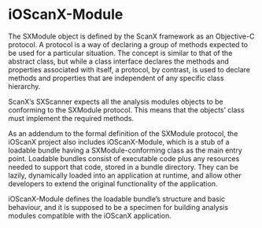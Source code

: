 iOScanX-Module
============

The SXModule object is defined by the ScanX framework as an Objective-C protocol. A protocol is a way of declaring a group of methods expected to be used for a particular situation. The concept is similar to that of the abstract class, but while a class interface declares the methods and properties associated with itself, a protocol, by contrast, is used to declare methods and properties that are independent of any specific class hierarchy.

ScanX’s SXScanner expects all the analysis modules objects to be conforming to the SXModule protocol. This means that the objects’ class must implement the required methods.

As an addendum to the formal definition of the SXModule protocol, the iOScanX project also includes iOScanX-Module, which is a stub of a loadable bundle having a SXModule-conforming class as the main entry point. Loadable bundles consist of executable code plus any resources needed to support that code, stored in a bundle directory. They can be lazily, dynamically loaded into an application at runtime, and allow other developers to extend the original functionality of the application.

iOScanX-Module defines the loadable bundle’s structure and basic behaviour, and it is supposed to be a specimen for building analysis modules compatible with the iOScanX application.
